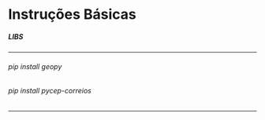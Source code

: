# Instruções Básicas
##### LIBS 
----------------------------------------------------------------------------
###### pip install geopy
###### pip install pycep-correios
----------------------------------------------------------------------------
